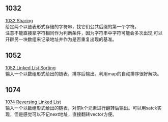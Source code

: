 ## 1032
[1032 Sharing](https://pintia.cn/problem-sets/994805342720868352/problems/994805460652113920)  
给定两个以链表形式存储的字符串，找它们公共后缀的第一个字符。  
注意不能直接拿字符相同作为判断条件，因为字符串中字符可能会多次出现,可以开辟另一块数组来记录地址并作为是否重复出现的基准。 

## 1052
[1052 Linked List Sorting](https://pintia.cn/problem-sets/994805342720868352/problems/994805425780670464)  
输入一个以数组形式给出的链表，排序后输出。利用map的自动排序很好解决。  

## 1074
[1074 Reversing Linked List](https://pintia.cn/problem-sets/994805342720868352/problems/994805394512134144)  
输入一个以数组形式给出的链表，对前k个元素进行翻转后输出。可以用satck实现，但是感觉可以不记next地址，直接翻转vector方便。  


